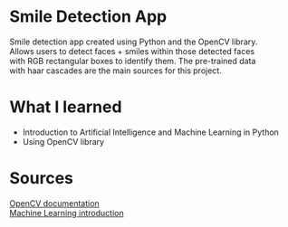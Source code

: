 # Smile Detection App
Smile detection app created using Python and the OpenCV library.<br>
Allows users to detect faces + smiles within those detected faces<br>
with RGB rectangular boxes to identify them. The pre-trained data <br>
with haar cascades are the main sources for this project.

# What I learned
- Introduction to Artificial Intelligence and Machine Learning in Python
- Using OpenCV library

# Sources 
<a href='https://docs.opencv.org/master/'>OpenCV documentation</a></br>
<a href='https://www.tutorialspoint.com/machine_learning_with_python/index.htm'>Machine Learning introduction</a>